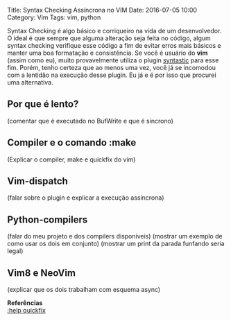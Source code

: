 Title: Syntax Checking Assíncrona no VIM
Date: 2016-07-05 10:00
Category: Vim
Tags: vim, python

Syntax Checking é algo básico e corriqueiro na vida de um desenvolvedor.
O ideal é que sempre que alguma alteração seja feita no código, algum syntax checking 
verifique esse código a fim de evitar erros mais básicos e manter uma boa formatação e consistência.
Se você é usuário do **vim** (assim como eu), muito provavelmente utiliza o plugin
[syntastic](https://github.com/scrooloose/syntastic) para esse fim.
Porém, tenho certeza que ao menos uma vez, você já se incomodou com a lentidão na execução desse plugin.
Eu já e é por isso que procurei uma alternativa.

<!-- more -->

## Por que é lento?
(comentar que é executado no BufWrite e que é sincrono)

## Compiler e o comando :make
(Explicar o compiler, make e quickfix do vim)

## Vim-dispatch
(falar sobre o plugin e explicar a execução assíncrona)

## Python-compilers
(falar do meu projeto e dos compilers disponíveis)
(mostrar um exemplo de como usar os dois em conjunto)
(mostrar um print da parada funfando seria legal)


## Vim8 e NeoVim
(explicar que os dois trabalham com esquema async)

**Referências**<br>
[:help quickfix](http://vimdoc.sourceforge.net/htmldoc/quickfix.html)
